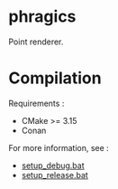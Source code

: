 # phragics
Point renderer.

# Compilation

Requirements :
- CMake >= 3.15
- Conan

For more information, see :
- [setup_debug.bat](/script/setup_debug.bat)
- [setup_release.bat](/script/setup_debug.bat)
